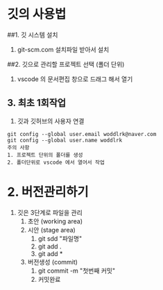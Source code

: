 # 깃의 사용법
##1. 깃 시스템 설치
1. git-scm.com 설치파일 받아서 설치

##2. 깃으로 관리할 프로젝트 선택 (폴더 단위)
1. vscode 의 문서편집 창으로 드래그 해서 열기

## 3. 최초 1회작업
1. 깃과 깃허브의 사용자 연결
```
git config --global user.email woddlrk@naver.com
git config --global user.name woddlrk
주의 사항
1. 프로젝트 단위의 폴더를 생성
2. 폴더단위로 vscode 에서 열어서 작업
```
# 2. 버전관리하기
1. 깃은 3단계로 파일을 관리
    1. 초안 (working area)
    2. 시안 (stage area)
        1. git sdd "파일명"
        2. git add .
        3. git add *
    3. 버전생성 (commit)    
        1. git commit -m "첫번째 커밋"
        2. 커밋완료
        
